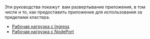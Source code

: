 ﻿

Эти руководства покажут  вам развертывание приложения, в том числе и то, как предоставить приложение для использования за пределами кластера.

- [Рабочая нагрузка с Ingress](https://github.com/rancher/docs/blob/master/content/rancher/v2.6/en/quick-start-guide/workload/quickstart-deploy-workload-ingress "https://github.com/rancher/docs/blob/master/content/rancher/v2.6/en/quick-start-guide/workload/quickstart-deploy-workload-ingress")
- [Рабочая нагрузка с NodePort](https://github.com/rancher/docs/blob/master/content/rancher/v2.6/en/quick-start-guide/workload/quickstart-deploy-workload-nodeport "https://github.com/rancher/docs/blob/master/content/rancher/v2.6/en/quick-start-guide/workload/quickstart-deploy-workload-nodeport")


